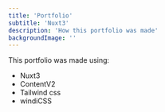 ```yaml
---
title: 'Portfolio'
subtitle: 'Nuxt3'
description: 'How this portfolio was made'
backgroundImage: ''
---
```


This portfolio was made using: 
- Nuxt3
- ContentV2
- Tailwind css
- windiCSS